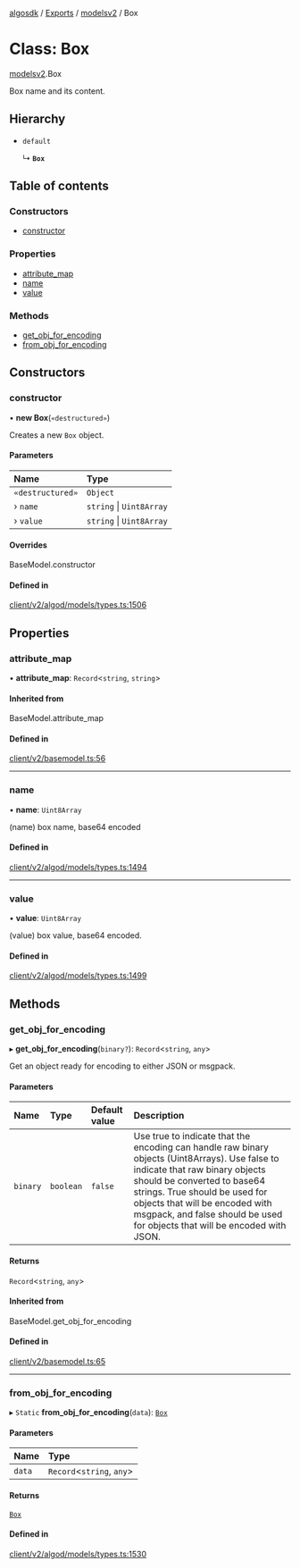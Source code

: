 [algosdk](../README.md) / [Exports](../modules.md) / [modelsv2](../modules/modelsv2.md) / Box

# Class: Box

[modelsv2](../modules/modelsv2.md).Box

Box name and its content.

## Hierarchy

- `default`

  ↳ **`Box`**

## Table of contents

### Constructors

- [constructor](modelsv2.Box.md#constructor)

### Properties

- [attribute\_map](modelsv2.Box.md#attribute_map)
- [name](modelsv2.Box.md#name)
- [value](modelsv2.Box.md#value)

### Methods

- [get\_obj\_for\_encoding](modelsv2.Box.md#get_obj_for_encoding)
- [from\_obj\_for\_encoding](modelsv2.Box.md#from_obj_for_encoding)

## Constructors

### constructor

• **new Box**(`«destructured»`)

Creates a new `Box` object.

#### Parameters

| Name | Type |
| :------ | :------ |
| `«destructured»` | `Object` |
| › `name` | `string` \| `Uint8Array` |
| › `value` | `string` \| `Uint8Array` |

#### Overrides

BaseModel.constructor

#### Defined in

[client/v2/algod/models/types.ts:1506](https://github.com/algorand/js-algorand-sdk/blob/13a5d73/src/client/v2/algod/models/types.ts#L1506)

## Properties

### attribute\_map

• **attribute\_map**: `Record`<`string`, `string`\>

#### Inherited from

BaseModel.attribute\_map

#### Defined in

[client/v2/basemodel.ts:56](https://github.com/algorand/js-algorand-sdk/blob/13a5d73/src/client/v2/basemodel.ts#L56)

___

### name

• **name**: `Uint8Array`

(name) box name, base64 encoded

#### Defined in

[client/v2/algod/models/types.ts:1494](https://github.com/algorand/js-algorand-sdk/blob/13a5d73/src/client/v2/algod/models/types.ts#L1494)

___

### value

• **value**: `Uint8Array`

(value) box value, base64 encoded.

#### Defined in

[client/v2/algod/models/types.ts:1499](https://github.com/algorand/js-algorand-sdk/blob/13a5d73/src/client/v2/algod/models/types.ts#L1499)

## Methods

### get\_obj\_for\_encoding

▸ **get_obj_for_encoding**(`binary?`): `Record`<`string`, `any`\>

Get an object ready for encoding to either JSON or msgpack.

#### Parameters

| Name | Type | Default value | Description |
| :------ | :------ | :------ | :------ |
| `binary` | `boolean` | `false` | Use true to indicate that the encoding can handle raw binary objects (Uint8Arrays). Use false to indicate that raw binary objects should be converted to base64 strings. True should be used for objects that will be encoded with msgpack, and false should be used for objects that will be encoded with JSON. |

#### Returns

`Record`<`string`, `any`\>

#### Inherited from

BaseModel.get\_obj\_for\_encoding

#### Defined in

[client/v2/basemodel.ts:65](https://github.com/algorand/js-algorand-sdk/blob/13a5d73/src/client/v2/basemodel.ts#L65)

___

### from\_obj\_for\_encoding

▸ `Static` **from_obj_for_encoding**(`data`): [`Box`](modelsv2.Box.md)

#### Parameters

| Name | Type |
| :------ | :------ |
| `data` | `Record`<`string`, `any`\> |

#### Returns

[`Box`](modelsv2.Box.md)

#### Defined in

[client/v2/algod/models/types.ts:1530](https://github.com/algorand/js-algorand-sdk/blob/13a5d73/src/client/v2/algod/models/types.ts#L1530)
